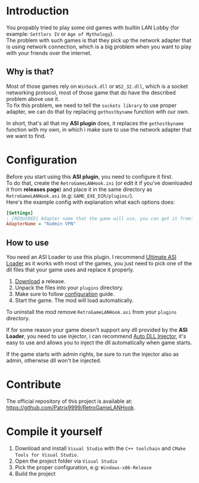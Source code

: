# Introduction

You propably tried to play some old games with builtin LAN Lobby (for example: `Settlers IV` or `Age of Mythology`).  
The problem with such games is that they pick up the network adapter that is using network connection, which is a big problem when you want to play with your friends over the internet.

## Why is that? 
Most of those games rely on `WinSock.dll` or `WS2_32.dll`, which is a socket networking protocol, most of those game that do have the described problem above use it.  
To fix this problem, we need to tell the `sockets library` to use proper adapter, we can do that by replacing `gethostbyname` function with our own.

In short, that's all that my **ASI plugin** does, it replaces the `gethostbyname` function with my own, in which i make sure to use the network adapter that we want to find.

# Configuration

Before you start using this **ASI plugin**, you need to configure it first.  
To do that, create the `RetroGameLANHook.ini` (or edit it if you've downloaded it from **releases page**) and place it in the same directory as `RetroGameLANHook.asi` (e.g: `GAME_EXE_DIR/plugins/`).  
Here's the example config with explanation what each options does:

```ini
[Settings]
; [REQUIRED] Adapter name that the game will use, you can get it from: Control Panel -> Network and Internet -> Network Connections, or just type ncpa.cpl in windows run bar (WINDOWS + R)
AdapterName = "Radmin VPN"
```

## How to use

You need an ASI Loader to use this plugin. I recommend [Ultimate ASI Loader](https://github.com/ThirteenAG/Ultimate-ASI-Loader) as it works with most of the games, you just need to pick one of the dll files that your game uses and replace it properly.  

1. [Download](https://github.com/Patrix9999/RetroGameLANHook/releases) a release.
2. Unpack the files into your `plugins` directory.
3. Make sure to follow [configuration](#Configuration) guide.
4. Start the game. The mod will load automatically.

To uninstall the mod remove `RetroGameLANHook.asi` from your `plugins` directory. 

If for some reason your game doesn't support any dll provided by the **ASI Loader**, you need to use injector, i can recommend [Auto DLL Injector](https://sourceforge.net/projects/autodllinjector/), it's easy to use and allows you to inject the dll automatically when game starts.  

If the game starts with admin rights, be sure to run the injector also as admin, otherwise dll won't be injected.

# Contribute

The official repository of this project is available at: https://github.com/Patrix9999/RetroGameLANHook.

# Compile it yourself

1. Download and install `Visual Studio` with the `C++ toolchain` and `CMake Tools for Visual Studio`.
2. Open the project folder via `Visual Studio`
3. Pick the proper configuration, e.g: `Windows-x86-Release`
4. Build the project